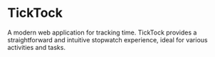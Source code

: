 # TickTock
A modern web application for tracking time. TickTock provides a straightforward and intuitive stopwatch experience, ideal for various activities and tasks.
